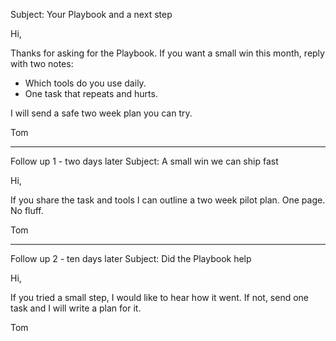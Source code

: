 Subject: Your Playbook and a next step

Hi,

Thanks for asking for the Playbook. If you want a small win this month, reply with two notes:
- Which tools do you use daily.
- One task that repeats and hurts.

I will send a safe two week plan you can try.

Tom

---

Follow up 1 - two days later
Subject: A small win we can ship fast

Hi,

If you share the task and tools I can outline a two week pilot plan. One page. No fluff.

Tom

---

Follow up 2 - ten days later
Subject: Did the Playbook help

Hi,

If you tried a small step, I would like to hear how it went. If not, send one task and I will write a plan for it.

Tom
